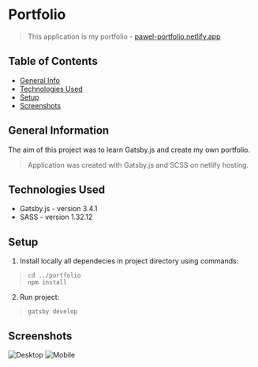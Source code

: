 # Portfolio
> This application is my portfolio - [pawel-portfolio.netlify.app](https://pawel-portfolio.netlify.app/)

## Table of Contents
* [General Info](#general-information)
* [Technologies Used](#technologies-used)
* [Setup](#setup)
* [Screenshots](#screenshots)

## General Information
The aim of this project was to learn Gatsby.js and create my own portfolio.

> Application was created with Gatsby.js and SCSS on netlify hosting.

## Technologies Used
- Gatsby.js - version 3.4.1
- SASS - version 1.32.12

## Setup
1. Install locally all dependecies in project directory using commands:

> `cd ../portfolio`<br>
> `npm install`

2. Run project:
> `gatsby develop`


## Screenshots
![Desktop](https://user-images.githubusercontent.com/44229717/122134685-681e2680-ce3f-11eb-9c44-ffc8892f4823.JPG)
![Mobile](https://user-images.githubusercontent.com/44229717/122134690-6bb1ad80-ce3f-11eb-8dc6-be79aa401347.JPG)




